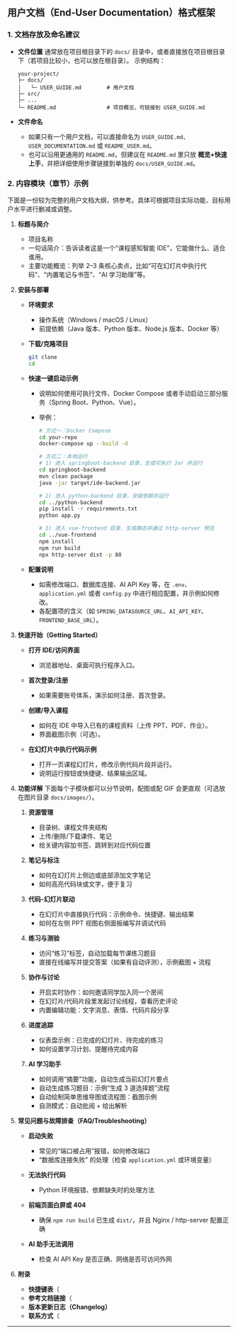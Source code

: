 

## 用户文档（End‐User Documentation）格式框架

### 1. 文档存放及命名建议

* **文件位置**
  通常放在项目根目录下的 `docs/` 目录中，或者直接放在项目根目录下（若项目比较小，也可以放在根目录）。
  示例结构：

  ```
  your‐project/
  ├─ docs/
  │   └─ USER_GUIDE.md        # 用户文档
  ├─ src/
  ├─ ...
  └─ README.md                # 项目概览，可链接到 USER_GUIDE.md
  ```
* **文件命名**

  * 如果只有一个用户文档，可以直接命名为 `USER_GUIDE.md`、`USER_DOCUMENTATION.md` 或 `README_USER.md`。
  * 也可以沿用更通用的 `README.md`，但建议在 `README.md` 里只放 **概览+快速上手**，并把详细使用步骤链接到单独的 `docs/USER_GUIDE.md`。

### 2. 内容模块（章节）示例

下面是一份较为完整的用户文档大纲，供参考。具体可根据项目实际功能、目标用户水平进行删减或调整。

1. **标题与简介**

   * 项目名称
   * 一句话简介：告诉读者这是一个“课程感知智能 IDE”，它能做什么、适合谁用。
   * 主要功能概览：列举 2–3 条核心卖点，比如“可在幻灯片中执行代码”、“内置笔记与书签”、“AI 学习助理”等。

2. **安装与部署**

   * **环境要求**

     * 操作系统（Windows / macOS / Linux）
     * 前提依赖（Java 版本、Python 版本、Node.js 版本、Docker 等）
   * **下载/克隆项目**

     ```bash
     git clone
     cd 
     ```
   * **快速一键启动示例**

     * 说明如何使用可执行文件、Docker Compose 或者手动启动三部分服务（Spring Boot、Python、Vue）。
     * 举例：

       ```bash
       # 方式一：Docker Compose
       cd your‐repo
       docker-compose up --build -d

       # 方式二：本地运行
       # 1) 进入 springboot-backend 目录，生成可执行 Jar 并运行
       cd springboot-backend
       mvn clean package
       java -jar target/ide-backend.jar

       # 2) 进入 python-backend 目录，安装依赖并运行
       cd ../python-backend
       pip install -r requirements.txt
       python app.py

       # 3) 进入 vue-frontend 目录，生成静态并通过 http-server 预览
       cd ../vue-frontend
       npm install
       npm run build
       npx http-server dist -p 80
       ```
   * **配置说明**

     * 如需修改端口、数据库连接、AI API Key 等，在 `.env`、`application.yml` 或者 `config.py` 中进行相应配置，并示例如何修改。
     * 各配置项的含义（如 `SPRING_DATASOURCE_URL`、`AI_API_KEY`、`FRONTEND_BASE_URL`）。

3. **快速开始（Getting Started）**

   * **打开 IDE/访问界面**

     * 浏览器地址、桌面可执行程序入口。
   * **首次登录/注册**

     * 如果需要账号体系，演示如何注册、首次登录。
   * **创建/导入课程**

     * 如何在 IDE 中导入已有的课程资料（上传 PPT、PDF、作业）。
     * 界面截图示例（可选）。
   * **在幻灯片中执行代码示例**

     * 打开一页课程幻灯片，修改示例代码片段并运行。
     * 说明运行按钮或快捷键、结果输出区域。

4. **功能详解**
   下面每个子模块都可以分节说明，配图或配 GIF 会更直观（可选放在图片目录 `docs/images/`）。

   1. **资源管理**

      * 目录树、课程文件夹结构
      * 上传/删除/下载课件、笔记
      * 给关键内容加书签、跳转到对应代码位置
   2. **笔记与标注**

      * 如何在幻灯片上侧边或底部添加文字笔记
      * 如何高亮代码块或文字，便于复习
   3. **代码-幻灯片联动**

      * 在幻灯片中直接执行代码：示例命令、快捷键、输出结果
      * 如何在左侧 PPT 视图右侧面板编写并调试代码
   4. **练习与测验**

      * 访问“练习”标签，自动加载每节课练习题目
      * 直接在线编写并提交答案（如果有自动评测），示例截图 + 流程
   5. **协作与讨论**

      * 开启实时协作：如何邀请同学加入同一个房间
      * 在幻灯片/代码片段里发起讨论线程，查看历史评论
      * 内置编辑功能：文字消息、表情、代码片段分享
   6. **进度追踪**

      * 仪表盘示例：已完成的幻灯片、待完成的练习
      * 如何设置学习计划、提醒待完成内容
   7. **AI 学习助手**

      * 如何调用“摘要”功能，自动生成当前幻灯片要点
      * 自动生成练习题目：示例“生成 3 道选择题”流程
      * 自动绘制简单思维导图或流程图：截图示例
      * 自测模式：自动批阅 + 给出解析

5. **常见问题与故障排查（FAQ/Troubleshooting）**

   * **启动失败**

     * 常见的“端口被占用”报错，如何修改端口
     * “数据库连接失败” 的处理（检查 `application.yml` 或环境变量）
   * **无法执行代码**

     * Python 环境报错、依赖缺失时的处理方法
   * **前端页面白屏或 404**

     * 确保 `npm run build` 已生成 `dist/`，并且 Nginx / http-server 配置正确
   * **AI 助手无法调用**

     * 检查 AI API Key 是否正确、网络是否可访问外网

6. **附录**

   * **快捷键表**（
   * **参考文档链接**（
   * **版本更新日志（Changelog）**
   * **联系方式**（

---

